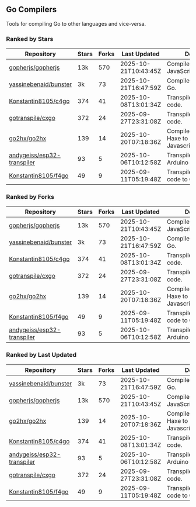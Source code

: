 ## Go Compilers

Tools for compiling Go to other languages and vice-versa.

### Ranked by Stars

| Repository | Stars | Forks | Last Updated | Description | 
|------------|-------|-------|--------------|-------------|
| [gopherjs/gopherjs](https://github.com/gopherjs/gopherjs) | 13k | 570 | 2025-10-21T10:43:45Z |  Compiler from Go to JavaScript. |
| [yassinebenaid/bunster](https://github.com/yassinebenaid/bunster) | 3k | 73 | 2025-10-21T16:47:59Z |  Compile shell scripts to Go. |
| [Konstantin8105/c4go](https://github.com/Konstantin8105/c4go) | 374 | 41 | 2025-10-08T13:01:34Z |  Transpile C code to Go code. |
| [gotranspile/cxgo](https://github.com/gotranspile/cxgo) | 372 | 24 | 2025-09-27T23:31:08Z |  Transpile C code to Go code. |
| [go2hx/go2hx](https://github.com/go2hx/go2hx) | 139 | 14 | 2025-10-20T07:18:36Z |  Compiler from Go to Haxe to Javascript/C++/Java/C#. |
| [andygeiss/esp32-transpiler](https://github.com/andygeiss/esp32-transpiler) | 93 | 5 | 2025-10-06T10:12:58Z |  Transpile Go into Arduino code. |
| [Konstantin8105/f4go](https://github.com/Konstantin8105/f4go) | 49 | 9 | 2025-09-11T05:19:48Z |  Transpile FORTRAN 77 code to Go code. |

### Ranked by Forks

| Repository | Stars | Forks | Last Updated | Description | 
|------------|-------|-------|--------------|-------------|
| [gopherjs/gopherjs](https://github.com/gopherjs/gopherjs) | 13k | 570 | 2025-10-21T10:43:45Z |  Compiler from Go to JavaScript. |
| [yassinebenaid/bunster](https://github.com/yassinebenaid/bunster) | 3k | 73 | 2025-10-21T16:47:59Z |  Compile shell scripts to Go. |
| [Konstantin8105/c4go](https://github.com/Konstantin8105/c4go) | 374 | 41 | 2025-10-08T13:01:34Z |  Transpile C code to Go code. |
| [gotranspile/cxgo](https://github.com/gotranspile/cxgo) | 372 | 24 | 2025-09-27T23:31:08Z |  Transpile C code to Go code. |
| [go2hx/go2hx](https://github.com/go2hx/go2hx) | 139 | 14 | 2025-10-20T07:18:36Z |  Compiler from Go to Haxe to Javascript/C++/Java/C#. |
| [Konstantin8105/f4go](https://github.com/Konstantin8105/f4go) | 49 | 9 | 2025-09-11T05:19:48Z |  Transpile FORTRAN 77 code to Go code. |
| [andygeiss/esp32-transpiler](https://github.com/andygeiss/esp32-transpiler) | 93 | 5 | 2025-10-06T10:12:58Z |  Transpile Go into Arduino code. |

### Ranked by Last Updated

| Repository | Stars | Forks | Last Updated | Description | 
|------------|-------|-------|--------------|-------------|
| [yassinebenaid/bunster](https://github.com/yassinebenaid/bunster) | 3k | 73 | 2025-10-21T16:47:59Z |  Compile shell scripts to Go. |
| [gopherjs/gopherjs](https://github.com/gopherjs/gopherjs) | 13k | 570 | 2025-10-21T10:43:45Z |  Compiler from Go to JavaScript. |
| [go2hx/go2hx](https://github.com/go2hx/go2hx) | 139 | 14 | 2025-10-20T07:18:36Z |  Compiler from Go to Haxe to Javascript/C++/Java/C#. |
| [Konstantin8105/c4go](https://github.com/Konstantin8105/c4go) | 374 | 41 | 2025-10-08T13:01:34Z |  Transpile C code to Go code. |
| [andygeiss/esp32-transpiler](https://github.com/andygeiss/esp32-transpiler) | 93 | 5 | 2025-10-06T10:12:58Z |  Transpile Go into Arduino code. |
| [gotranspile/cxgo](https://github.com/gotranspile/cxgo) | 372 | 24 | 2025-09-27T23:31:08Z |  Transpile C code to Go code. |
| [Konstantin8105/f4go](https://github.com/Konstantin8105/f4go) | 49 | 9 | 2025-09-11T05:19:48Z |  Transpile FORTRAN 77 code to Go code. |

